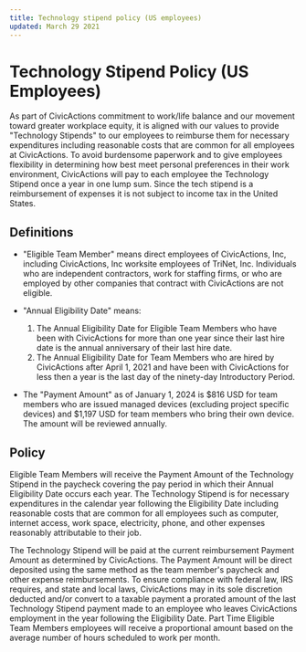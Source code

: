 ```yaml
---
title: Technology stipend policy (US employees)
updated: March 29 2021
---
```


# Technology Stipend Policy (US Employees)

As part of CivicActions commitment to work/life balance and our movement toward greater workplace equity, it is aligned with our values to provide "Technology Stipends" to our employees to reimburse them for necessary expenditures including reasonable costs that are common for all employees at CivicActions. To avoid burdensome paperwork and to give employees flexibility in determining how best meet personal preferences in their work environment, CivicActions will pay to each employee the Technology Stipend once a year in one lump sum. Since the tech stipend is a reimbursement of expenses it is not subject to income tax in the United States.

## Definitions

- "Eligible Team Member" means direct employees of CivicActions, Inc, including CivicActions, Inc worksite employees of TriNet, Inc. Individuals who are independent contractors, work for staffing firms, or who are employed by other companies that contract with CivicActions are not eligible.
- "Annual Eligibility Date" means:

    1. The Annual Eligibility Date for Eligible Team Members who have been with CivicActions for more than one year since their last hire date is the annual anniversary of their last hire date.
    1. The Annual Eligibility Date for Team Members who are hired by CivicActions after April 1, 2021 and have been with CivicActions for less then a year is the last day of the ninety-day Introductory Period.

- The "Payment Amount" as of January 1, 2024 is $816 USD for team members who are issued managed devices (excluding project specific devices) and $1,197 USD for team members who bring their own device. The amount will be reviewed annually.

## Policy

Eligible Team Members will receive the Payment Amount of the Technology Stipend in the paycheck covering the pay period in which their Annual Eligibility Date occurs each year. The Technology Stipend is for necessary expenditures in the calendar year following the Eligibility Date including reasonable costs that are common for all employees such as computer, internet access, work space, electricity, phone, and other expenses reasonably attributable to their job.

The Technology Stipend will be paid at the current reimbursement Payment Amount as determined by CivicActions. The Payment Amount will be direct deposited using the same method as the team member's paycheck and other expense reimbursements. To ensure compliance with federal law, IRS requires, and state and local laws, CivicActions may in its sole discretion deducted and/or convert to a taxable payment a prorated amount of the last Technology Stipend payment made to an employee who leaves CivicActions employment in the year following the Eligibility Date. Part Time Eligible Team Members employees will receive a proportional amount based on the average number of hours scheduled to work per month.
